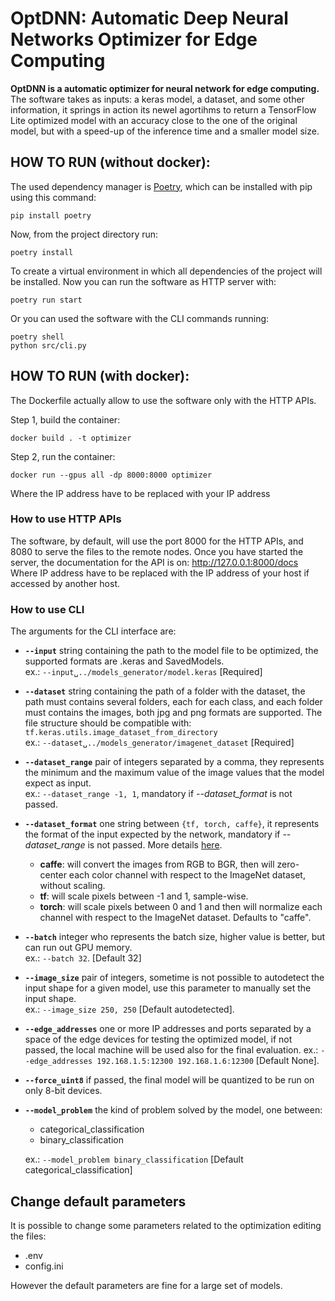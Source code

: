 # OptDNN: Automatic Deep Neural Networks Optimizer for Edge Computing 
 
**OptDNN is a automatic optimizer for neural network for edge computing.**
The software takes as inputs: a keras model, a dataset, and some other information, it springs in action its newel agortihms to return a TensorFlow Lite optimized model with an accuracy close to the one of the original model, but with a speed-up of the inference time and a smaller model size.
  
  ## HOW TO RUN (without docker): 
  The used dependency manager is [Poetry](https://python-poetry.org/), which can be installed with pip using this command:
  

    pip install poetry

  Now, from the project directory run:
  

    poetry install
To create a virtual environment in which all dependencies of the project will be installed.
Now you can run the software as HTTP server with:

    poetry run start
Or you can used the software with the CLI commands running:

    poetry shell
    python src/cli.py

## HOW TO RUN (with docker):
The Dockerfile actually allow to use the software only with the HTTP APIs.

Step 1, build the container:  

    docker build . -t optimizer

Step 2, run the container:  

    docker run --gpus all -dp 8000:8000 optimizer
  
Where the IP address have to be replaced with your IP address

### How to use HTTP APIs
The software, by default, will use the port 8000 for the HTTP APIs, and 8080 to serve the files to the remote nodes.
Once you have started the server, the documentation for the API is on:
http://127.0.0.1:8000/docs
Where IP address have to be replaced with the IP address of your host if accessed by another host.
### How to use CLI
The arguments for the CLI interface are:
- **`--input`** string containing the path to the model file to be optimized, the supported formats are .keras and SavedModels.\
ex.: `--input␣../models_generator/model.keras` [Required]
- **`--dataset`** string containing the path of a folder with the dataset, the path must contains several folders, each for each class, and each folder must contains the images, both jpg and png formats are supported.
The file structure should be compatible with: `tf.keras.utils.image_dataset_from_directory`\
ex.: `--dataset␣../models_generator/imagenet_dataset` [Required]
- **`--dataset_range`** pair of integers separated by a comma, they represents the minimum and the maximum value of the image values that the model expect as input.\
ex.: `--dataset_range -1, 1`,  mandatory if *--dataset_format* is not passed.
- **`--dataset_format`** one string between `{tf, torch, caffe}`, it represents the format of the input expected by the network, mandatory if *--dataset_range* is not passed.
More details [here](https://www.tensorflow.org/api_docs/python/tf/keras/applications/imagenet_utils/preprocess_input#args).
	-   **caffe**: will convert the images from RGB to BGR, then will zero-center each color channel with respect to the ImageNet dataset, without scaling.
	-   **tf**: will scale pixels between -1 and 1, sample-wise.
	-   **torch**: will scale pixels between 0 and 1 and then will normalize each channel with respect to the ImageNet dataset. Defaults to "caffe".

- **`--batch`** integer who represents the batch size, higher value is better, but can run out GPU memory.\
ex.: `--batch 32`. [Default 32]
- **`--image_size`** pair of integers, sometime is not possible to autodetect the
input shape for a given model, use this parameter to manually set the input shape.\
ex.: `--image_size 250, 250` [Default autodetected].
- **`--edge_addresses`** one or more IP addresses and ports separated by a space of the edge devices for testing the optimized model, if not passed, the local machine will be used also for the final evaluation.
ex.: `--edge_addresses 192.168.1.5:12300 192.168.1.6:12300` [Default None].
- **`--force_uint8`** if passed, the final model will be quantized to be run on only 8-bit devices.
- **`--model_problem`** the kind of problem solved by the model, one between:
  - categorical_classification
  - binary_classification
  
  ex.: `--model_problem binary_classification` [Default categorical_classification]

## Change default parameters
It is possible to change some parameters related to the optimization editing the files:
- .env
- config.ini

However the default parameters are fine for a large set of models.
